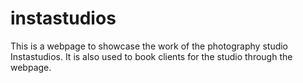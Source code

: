 # instastudios
This is a webpage to showcase the work of the photography studio Instastudios.
It is also used to book clients for the studio through the webpage.
